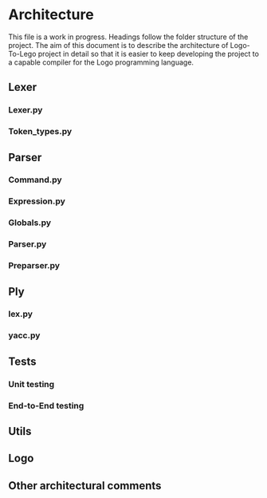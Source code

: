 # Architecture

This file is a work in progress. Headings follow the folder structure of the project. The aim of this document is to describe the architecture of Logo-To-Lego project in detail so that it is easier to keep developing the project to a capable compiler for the Logo programming language.

## Lexer

### Lexer.py

### Token_types.py

## Parser

### Command.py

### Expression.py

### Globals.py

### Parser.py

### Preparser.py

## Ply

### lex.py

### yacc.py

## Tests

### Unit testing

### End-to-End testing

## Utils

## Logo

## Other architectural comments